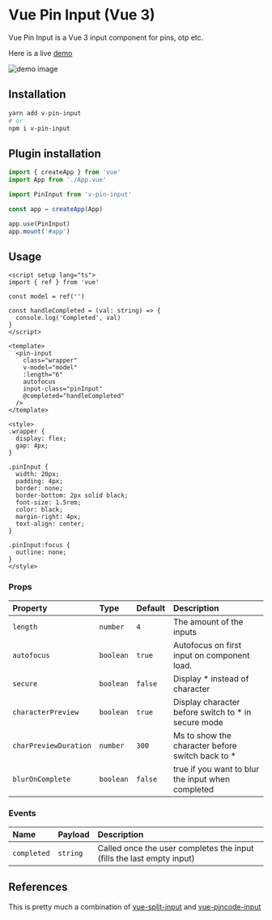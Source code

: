# Vue Pin Input (Vue 3)

Vue Pin Input is a Vue 3 input component for pins, otp etc.

Here is a live [demo](https://kamnakis.github.io/v-pin-input-demo/)

![demo image](https://i.ibb.co/JHPLYWg/image.png)


## Installation


```bash
yarn add v-pin-input
# or
npm i v-pin-input
```


## Plugin installation
```ts
import { createApp } from 'vue'
import App from './App.vue'

import PinInput from 'v-pin-input'

const app = createApp(App)

app.use(PinInput)
app.mount('#app')
```

## Usage
```vue
<script setup lang="ts">
import { ref } from 'vue'

const model = ref('')

const handleCompleted = (val: string) => {
  console.log('Completed', val)
}
</script>

<template>
  <pin-input
    class="wrapper"
    v-model="model"
    :length="6"
    autofocus
    input-class="pinInput"
    @completed="handleCompleted"
  />
</template>

<style>
.wrapper {
  display: flex;
  gap: 4px;
}

.pinInput {
  width: 20px;
  padding: 4px;
  border: none;
  border-bottom: 2px solid black;
  font-size: 1.5rem;
  color: black;
  margin-right: 4px;
  text-align: center;
}

.pinInput:focus {
  outline: none;
}
</style>
```


### Props
| Property              | Type       | Default  | Description |
| :-------------------- | :--------- | :------- | :---------- |
| `length` | `number`     | `4`   | The amount of the inputs |
| `autofocus`       | `boolean`     | `true`   | Autofocus on first input on component load. |
| `secure`       | `boolean`     | `false`   | Display * instead of character |
| `characterPreview`       | `boolean`     | `true`   | Display character before switch to * in secure mode |
| `charPreviewDuration`       | `number`     | `300`   | Ms to show the character before switch back to * |
| `blurOnComplete`       | `boolean`     | `false`   | true if you want to blur the input when completed |


### Events
| Name                  | Payload              | Description |
| :-------------------- | :--------- | :---------- |
| `completed`           | `string`             | Called once the user completes the input (fills the last empty input) |


## References
This is pretty much a combination of [vue-split-input](https://github.com/dammy001/vue-split-input) and [vue-pincode-input](https://github.com/Seokky/vue-pincode-input)

